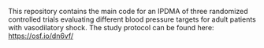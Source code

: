 This repository contains the main code for an IPDMA of three randomized controlled trials evaluating different blood pressure targets for adult patients with vasodilatory shock. 
The study protocol can be found here: https://osf.io/dn6vf/
